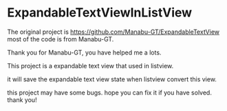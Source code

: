 ExpandableTextViewInListView
============================

The original project is https://github.com/Manabu-GT/ExpandableTextView
most of the code is from Manabu-GT.

Thank you for Manabu-GT, you have helped me a lots.

This project is a expandable text view that used in listview.

it will save the expandable text view state when listview convert this view.

this project may have some bugs. hope you can fix it if you have solved. thank you!
